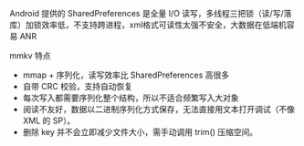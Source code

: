 
Android 提供的 SharedPreferences 是全量 I/O 读写，多线程三把锁（读/写/落库）加锁效率低，不支持跨进程，xml格式可读性太强不安全，大数据在低端机容易 ANR

mmkv 特点

- mmap + 序列化，读写效率比 SharedPreferences 高很多
- 自带 CRC 校验，支持自动恢复
- 每次写入都需要序列化整个结构，所以不适合频繁写入大对象
- 阅读不友好，数据以二进制序列化方式保存，无法直接用文本打开调试（不像 XML 的 SP）。
- 删除 key 并不会立即减少文件大小，需手动调用 trim() 压缩空间。